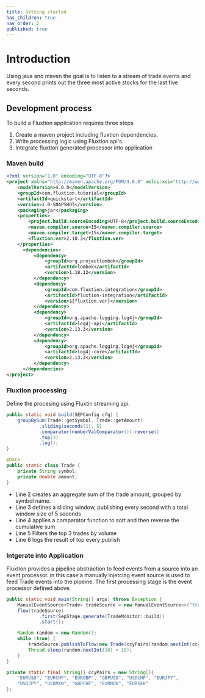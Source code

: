 ```yaml
---
title: Getting started
has_children: true
nav_order: 2
published: true
---
```

# Introduction
Using java and maven the goal is to listen to a stream of trade events and every second prints out the three most active stocks for the last five seconds. 
## Development process
To build a Fluxtion application requires three steps
1. Create a maven project including fluxtion dependencies. 
1. Write processing logic using Fluxtion api's. 
1. Integrate fluxtion generated processor into application
### Maven build

```xml
<?xml version="1.0" encoding="UTF-8"?>
<project xmlns="http://maven.apache.org/POM/4.0.0" xmlns:xsi="http://www.w3.org/2001/XMLSchema-instance" xsi:schemaLocation="http://maven.apache.org/POM/4.0.0 http://maven.apache.org/xsd/maven-4.0.0.xsd">
    <modelVersion>4.0.0</modelVersion>
    <groupId>com.fluxtion.tutorial</groupId>
    <artifactId>quickstart</artifactId>
    <version>1.0-SNAPSHOT</version>
    <packaging>jar</packaging>
    <properties>
        <project.build.sourceEncoding>UTF-8</project.build.sourceEncoding>
        <maven.compiler.source>15</maven.compiler.source>
        <maven.compiler.target>15</maven.compiler.target>
        <fluxtion.ver>2.10.3</fluxtion.ver>
    </properties>  
      <dependencies>
          <dependency>
              <groupId>org.projectlombok</groupId>
              <artifactId>lombok</artifactId>
              <version>1.18.12</version>
          </dependency>
          <dependency>
              <groupId>com.fluxtion.integration</groupId>
              <artifactId>fluxtion-integration</artifactId>
              <version>${fluxtion.ver}</version>
          </dependency>
          <dependency>
              <groupId>org.apache.logging.log4j</groupId>
              <artifactId>log4j-api</artifactId>
              <version>2.13.3</version>
          </dependency>
          <dependency>
              <groupId>org.apache.logging.log4j</groupId>
              <artifactId>log4j-core</artifactId>
              <version>2.13.3</version>
          </dependency>
      </dependencies>
</project>
```

### Fluxtion processing
Define the procesing using Fluxtin streaming api. 

```java
public static void build(SEPConfig cfg) {
    groupBySum(Trade::getSymbol, Trade::getAmount)
            .sliding(seconds(1), 5)
            .comparator(numberValComparator()).reverse()
            .top(3)
            .log();
}

@Data
public static class Trade {
    private String symbol;
    private double amount;
}
```

- Line 2 creates an aggregate sum of the trade amount, grouped by symbol name. 
- Line 3 defines a sliding window, publishing every second with a total window size of 5 seconds
- Line 4 applies a comparator function to sort and then reverse the cumulative sum
- Line 5 Filters the top 3 trades by volume
- Line 6 logs the result of top every publish

### Intgerate into Application

Fluxtion provides a pipeline abstraction to feed events from a source into an event processor. in this case a manually injetcing event source is used to feed Trade events into the pipeine. The first processing stage is the event processor defined above.

```java
public static void main(String[] args) throws Exception {
    ManualEventSource<Trade> tradeSource = new ManualEventSource<>("trade-source");
    flow(tradeSource)
            .first(SepStage.generate(TradeMonitor::build))
            .start();

    Random random = new Random();
    while (true) {
        tradeSource.publishToFlow(new Trade(ccyPairs[random.nextInt(ccyPairs.length)], random.nextInt(100) + 10));
        Thread.sleep(random.nextInt(10) + 10);
    }
}

private static final String[] ccyPairs = new String[]{
    "EURUSD", "EURCHF", "EURGBP", "GBPUSD", "USDCHF", "EURJPY", 
    "USDJPY", "USDMXN", "GBPCHF", "EURNOK", "EURSEK"
};

```



